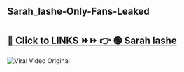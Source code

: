 
 ## Sarah_lashe-Only-Fans-Leaked

# <h2><a href="https://clipsfans.com/Sarah_lashe&ref=git">🔗 Click to LINKS ⏩⏩ 👉 🟢 Sarah lashe </a></h2>

<a href="https://clipsfans.com/Sarah_lashe&ref=git" rel="nofollow" data-target="animated-image.originalLink"><img src="https://i.ibb.co.com/xMMVF88/686577567.gif" alt="Viral Video Original" style="max-width: 100%; display: inline-block;" data-target="animated-image.originalImage"></a>
